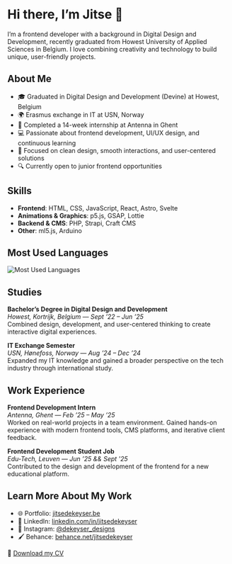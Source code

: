 # Hi there, I’m Jitse 👋

I’m a frontend developer with a background in Digital Design and Development, recently graduated from Howest University of Applied Sciences in Belgium. I love combining creativity and technology to build unique, user-friendly projects.

## About Me

- 🎓 Graduated in Digital Design and Development (Devine) at Howest, Belgium  
- 🌍 Erasmus exchange in IT at USN, Norway  
- 💼 Completed a 14-week internship at Antenna in Ghent  
- 💻 Passionate about frontend development, UI/UX design, and continuous learning  
- 🎨 Focused on clean design, smooth interactions, and user-centered solutions  
- 🔍 Currently open to junior frontend opportunities

## Skills

- **Frontend**: HTML, CSS, JavaScript, React, Astro, Svelte  
- **Animations & Graphics**: p5.js, GSAP, Lottie  
- **Backend & CMS**: PHP, Strapi, Craft CMS  
- **Other**: ml5.js, Arduino

## Most Used Languages

![Most Used Languages](https://github-readme-stats.vercel.app/api/top-langs/?username=jitseD&layout=compact&theme=dark)

## Studies

**Bachelor’s Degree in Digital Design and Development**  
*Howest, Kortrijk, Belgium — Sept ’22 – Jun ’25*  
Combined design, development, and user-centered thinking to create interactive digital experiences.

**IT Exchange Semester**  
*USN, Hønefoss, Norway — Aug ’24 – Dec ’24*  
Expanded my IT knowledge and gained a broader perspective on the tech industry through international study.

## Work Experience

**Frontend Development Intern**  
*Antenna, Ghent — Feb ’25 – May ’25*  
Worked on real-world projects in a team environment. Gained hands-on experience with modern frontend tools, CMS platforms, and iterative client feedback.

**Frontend Development Student Job**  
*Edu-Tech, Leuven — Jun ’25 && Sept '25*  
Contributed to the design and development of the frontend for a new educational platform.

## Learn More About My Work

- 🌐 Portfolio: [jitsedekeyser.be](https://jitsedekeyser.be)  
- 💼 LinkedIn: [linkedin.com/in/jitsedekeyser](https://www.linkedin.com/in/jitse-dekeyser-92977529b/)  
- 🎨 Instagram: [@dekeyser_designs](https://www.instagram.com/dekeyser_designs/)  
- 🖌️ Behance: [behance.net/jitsedekeyser](https://www.behance.net/jitsedekeyser)

📄 [Download my CV](https://github.com/jitseD/jitseD/raw/main/cv.pdf)

<!--
**jitseD/jitseD** is a ✨ _special_ ✨ repository because its README.md (this file) appears on your GitHub profile.

Here are some ideas to get you started:

- 🔭 I’m currently working on ...
- 🌱 I’m currently learning ...
- 👯 I’m looking to collaborate on ...
- 🤔 I’m looking for help with ...
- 💬 Ask me about ...
- 📫 How to reach me: ...
- 😄 Pronouns: ...
- ⚡ Fun fact: ...
-->
